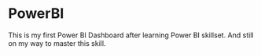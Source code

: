 # PowerBI
This is my first Power BI Dashboard after learning Power BI skillset.
And still on my way to master this skill.
